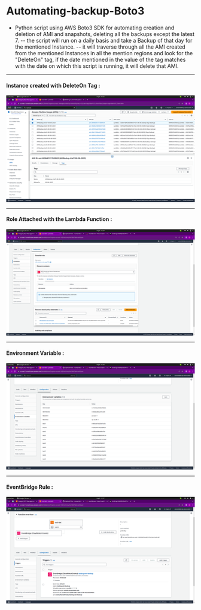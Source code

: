 # Automating-backup-Boto3

- Python script using AWS Boto3 SDK for automating creation and deletion of AMI and snapshots, deleting all the backups except the latest 7.
      -- the script will run on a daily basis and take a Backup of that day for the mentioned Instance.
      -- it will traverse through all the AMI created from the mentioned Instances in all the mention regions and look for the "DeleteOn" tag, if the date mentioned in the value of the tag matches with the date on which this script is running, it will delete that AMI.

---------------------------------------------------------------------------------------------------------------------

#### Instance created with DeleteOn Tag :
![Instance Created with DeleteOn Tag](https://github.com/namanbisht08/Automating-backup-Boto3/blob/main/screenshort/instance-created-with-DeleteOn-tag.png)

---------------------------------------------------------------------------------------------------------------------

#### Role Attached with the Lambda Function :
![Role Attached with the Lambda Function](https://github.com/namanbisht08/Automating-backup-Boto3/blob/main/screenshort/role-attached.png)

----------------------------------------------------------------------------------------------------------------------

#### Environment Variable :
![Environment Variable](https://github.com/namanbisht08/Automating-backup-Boto3/blob/main/screenshort/env_variables.png)

-----------------------------------------------------------------------------------------------------------------------

#### EventBridge Rule :
![EventBridge Rule](https://github.com/namanbisht08/Automating-backup-Boto3/blob/main/screenshort/eventbridge-rule.png)
